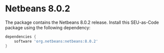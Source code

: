 # Netbeans 8.0.2

The package contains the Netbeans 8.0.2 release. Install this SEU-as-Code package using the following dependency:
```groovy
dependencies {
	software 'org.netbeans:netbeans:8.0.2'
}
```
